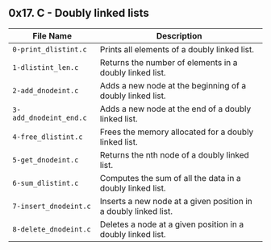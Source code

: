 ## 0x17. C - Doubly linked lists

| File Name | Description     |
| ------------ | ------------    |
| `0-print_dlistint.c`      | Prints all elements of a doubly linked list.                             |
| `1-dlistint_len.c`        | Returns the number of elements in a doubly linked list.                  |
| `2-add_dnodeint.c`        | Adds a new node at the beginning of a doubly linked list.                |
| `3-add_dnodeint_end.c`    | Adds a new node at the end of a doubly linked list.                      |
| `4-free_dlistint.c`       | Frees the memory allocated for a doubly linked list.                     |
| `5-get_dnodeint.c`        | Returns the nth node of a doubly linked list.                            |
| `6-sum_dlistint.c`        | Computes the sum of all the data in a doubly linked list.                |
| `7-insert_dnodeint.c`     | Inserts a new node at a given position in a doubly linked list.          |
| `8-delete_dnodeint.c`     | Deletes a node at a given position in a doubly linked list.              |

